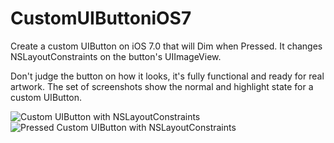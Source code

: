 CustomUIButtoniOS7
==================

Create a custom UIButton on iOS 7.0 that will Dim when Pressed. It changes NSLayoutConstraints on the button's UIImageView.

Don't judge the button on how it looks, it's fully functional and ready for real artwork. The set of screenshots show the normal 
and highlight state for a custom UIButton.

![Custom UIButton with NSLayoutConstraints](https://raw.github.com/PaulSolt/CustomUIButtoniOS7/master/Custom%20UIButton%20Constraints.png)
![Pressed Custom UIButton with NSLayoutConstraints](https://raw.github.com/PaulSolt/CustomUIButtoniOS7/master/Custom%20UIButton%20Constraints%20Pressed.png)

